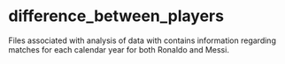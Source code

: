 # difference_between_players
Files associated with analysis of data with contains information regarding matches for each calendar year for both Ronaldo and Messi. 
